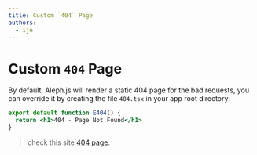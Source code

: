 ```yaml
---
title: Custom `404` Page
authors:
  - ije
---
```


# Custom `404` Page

By default, Aleph.js will render a static 404 page for the bad requests, you can override it by creating the file `404.tsx` in your app root directory:

```jsx
export default function E404() {
  return <h1>404 - Page Not Found</h1>
}
```

> check this site [404 page](/404).